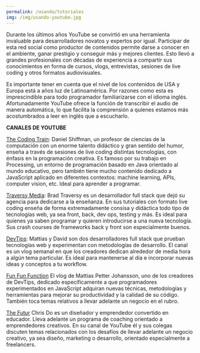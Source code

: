 ```yaml
---
permalink: /usando/tutoriales
img: /img/usando-youtube.jpg
---
```


Durante los últimos años YouTube se convirtió en una herramienta invaluable para desarrolladores novatos y expertos por igual. Participar de esta red social como productor de contenidos permite darse a conocer en el ambiente, ganar prestigio y conseguir más y mejores clientes. Esto llevó a grandes profesionales con décadas de experiencia a compartir sus conocimientos en forma de cursos, vlogs, entrevistas, sesiones de live coding y otros formatos audiovisuales.

Es importante tener en cuenta que el nivel de los contenidos de USA y Europa está a años luz de Latinoamérica. Por razones como esta es imprescindible para todo programador familiarizarse con el idioma inglés. Afortunadamente YouTube ofrece la función de transcribir el audio de manera automática, lo que facilita la comprensión a quienes estamos más acostumbrados a leer en inglés que a escucharlo.

__CANALES DE YOUTUBE__

[The Coding Train](https://www.youtube.com/user/shiffman): Daniel Shiffman, un profesor de ciencias de la computación con un enorme talento didáctico y gran sentido del humor, enseña a través de sesiones de live coding distintas tecnologías, con énfasis en la programación creativa. Es famoso por su trabajo en Processing, un entorno de programación basado en Java orientado al mundo educativo, pero también tiene mucho contenido dedicado a JavaScript aplicado en diferentes contextos: machine learning, APIs, computer vision, etc. Ideal para aprender a programar.

[Traversy Media](https://www.youtube.com/user/TechGuyWeb): Brad Traversy es un desarrollador full stack que dejó su agencia para dedicarse a la enseñanza. En sus tutoriales con formato live coding enseña de forma extremadamente consisa y didáctica todo tipo de tecnologías web, ya sea front, back, dev ops, testing y más. Es ideal para quienes ya saben programar y quieren introducirse a una nueva tecnología. Sus crash courses de frameworks back y front son especialmente buenos.

[DevTips](https://www.youtube.com/user/DevTipsForDesigners): Mattias y David son dos desarrolladores full stack que prueban tecnologías web y experimentan con metodologías de desarrollo. El canal es un vlog semanal en que los creadores dedican alrededor de media hora a algún tema particular. Es ideal para mantenerse al día e incorporar nuevas ideas y conceptos a tu workflow.

[Fun Fun Function](https://www.youtube.com/channel/UCO1cgjhGzsSYb1rsB4bFe4Q) El vlog de Mattias Petter Johansson, uno de los creadores de DevTips, dedicado específicamente a que programadores experimentados en JavaScript adquiran nuevas técnicas, metodologías y herramientas para mejorar su productividad y la calidad de su código. También toca temas relativos a llevar adelante un negocio en el rubro.

[The Futur](https://www.youtube.com/user/TheSkoolRocks/) Chris Do es un diseñador y emprendedor convertido en educador. Lleva adelante un programa de coaching orientado a emprendedores creativos. En su canal de YouTube él y sus colegas discuten temas relacionados con los desafíos de llevar adelante un negocio creativo, ya sea diseño, marketing o desarrollo, orientado especialmente a freelancers.